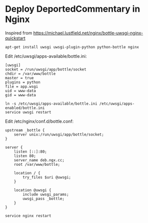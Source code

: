 # Deploy DeportedCommentary in Nginx
Inspired from https://michael.lustfield.net/nginx/bottle-uwsgi-nginx-quickstart

```apt-get install uwsgi uwsgi-plugin-python python-bottle nginx```

Edit /etc/uwsgi/apps-available/bottle.ini:

```
[uwsgi]
socket = /run/uwsgi/app/bottle/socket
chdir = /var/www/bottle
master = true
plugins = python
file = app.wsgi
uid = www-data
gid = www-data
```

```
ln -s /etc/uwsgi/apps-available/bottle.ini /etc/uwsgi/apps-enabled/bottle.ini
service uwsgi restart
```

Edit /etc/nginx/conf.d/bottle.conf:

```
upstream _bottle {
    server unix:/run/uwsgi/app/bottle/socket;
}

server {
    listen [::]:80;
    listen 80;
    server_name deb.ngx.cc;
    root /var/www/bottle;

    location / {
        try_files $uri @uwsgi;
    }

    location @uwsgi {
        include uwsgi_params;
        uwsgi_pass _bottle;
    }
}
```

```
service nginx restart
```

